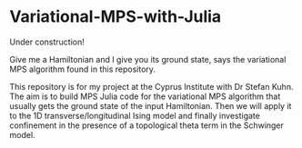 # Variational-MPS-with-Julia

Under construction!

Give me a Hamiltonian and I give you its ground state, says the variational MPS algorithm found in this repository.

This repository is for my project at the Cyprus Institute with Dr Stefan Kuhn. The aim is to build MPS Julia code for the variational MPS algorithm that usually
gets the ground state of the input Hamiltonian. Then we will apply it to the 1D transverse/longitudinal Ising model and finally investigate confinement in the presence
of a topological theta term in the Schwinger model.
